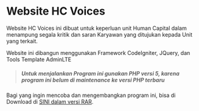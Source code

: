 # Website HC Voices

Website HC Voices ini dibuat untuk keperluan unit Human Capital dalam menampung segala kritik dan saran Karyawan yang ditujukan kepada Unit yang terkait.

Website ini dibangun menggunakan Framework CodeIgniter, JQuery, dan Tools Template AdminLTE

  > ##### Untuk menjalankan Program ini gunakan PHP versi 5, karena program ini belum di maintenance ke versi PHP terbaru

Bagi yang ingin mencoba dan mengembangkan program ini, bisa di Download di [SINI dalam versi RAR](https://github.com/amatsantoz/Website-HC-Voices/raw/main/projek2.rar).
